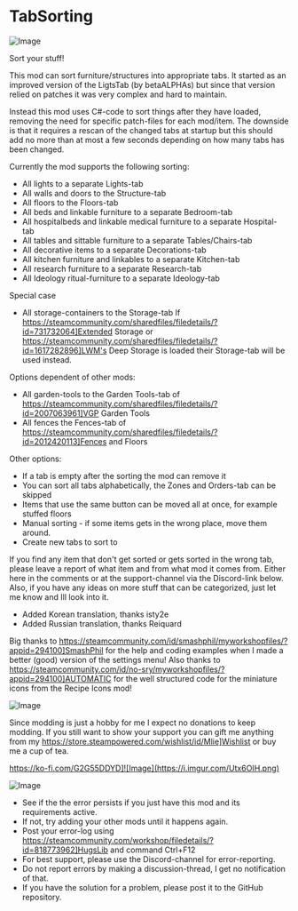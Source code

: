 # TabSorting

![Image](https://i.imgur.com/buuPQel.png)

Sort your stuff!
  
This mod can sort furniture/structures into appropriate tabs.
It started as an improved version of the LigtsTab (by betaALPHAs) but since that version relied on patches it was very complex and hard to maintain.

Instead this mod uses C#-code to sort things after they have loaded, removing the need for specific patch-files for each mod/item. The downside is that it requires a rescan of the changed tabs at startup but this should add no more than at most a few seconds depending on how many tabs has been changed.

Currently the mod supports the following sorting:

- All lights to a separate Lights-tab
- All walls and doors to the Structure-tab
- All floors to the Floors-tab
- All beds and linkable furniture to a separate Bedroom-tab
- All hospitalbeds and linkable medical furniture to a separate Hospital-tab
- All tables and sittable furniture to a separate Tables/Chairs-tab
- All decorative items to a separate Decorations-tab
- All kitchen furniture and linkables to a separate Kitchen-tab
- All research furniture to a separate Research-tab
- All Ideology ritual-furniture to a separate Ideology-tab

Special case
- All storage-containers to the Storage-tab
  If https://steamcommunity.com/sharedfiles/filedetails/?id=731732064]Extended Storage or https://steamcommunity.com/sharedfiles/filedetails/?id=1617282896]LWM's Deep Storage is loaded their Storage-tab will be used instead.
  

Options dependent of other mods:
- All garden-tools to the Garden Tools-tab of https://steamcommunity.com/sharedfiles/filedetails/?id=2007063961]VGP Garden Tools
- All fences the Fences-tab of https://steamcommunity.com/sharedfiles/filedetails/?id=2012420113]Fences and Floors
  
Other options:
- If a tab is empty after the sorting the mod can remove it
- You can sort all tabs alphabetically, the Zones and Orders-tab can be skipped
- Items that use the same button can be moved all at once, for example stuffed floors
- Manual sorting - if some items gets in the wrong place, move them around.
- Create new tabs to sort to


If you find any item that don't get sorted or gets sorted in the wrong tab, please leave a report of what item and from what mod it comes from. Either here in the comments or at the support-channel via the Discord-link below.
Also, if you have any ideas on more stuff that can be categorized, just let me know and Ill look into it.

- Added Korean translation, thanks isty2e 
- Added Russian translation, thanks Reiquard

Big thanks to https://steamcommunity.com/id/smashphil/myworkshopfiles/?appid=294100]SmashPhil for the help and coding examples when I made a better (good) version of the settings menu! 
Also thanks to https://steamcommunity.com/id/no-sry/myworkshopfiles/?appid=294100]AUTOMATIC for the well structured code for the miniature icons from the Recipe Icons mod!

![Image](https://i.imgur.com/O0IIlYj.png)

Since modding is just a hobby for me I expect no donations to keep modding. If you still want to show your support you can gift me anything from my https://store.steampowered.com/wishlist/id/Mlie]Wishlist or buy me a cup of tea.

https://ko-fi.com/G2G55DDYD]![Image](https://i.imgur.com/Utx6OIH.png)


![Image](https://i.imgur.com/PwoNOj4.png)



-  See if the the error persists if you just have this mod and its requirements active.
-  If not, try adding your other mods until it happens again.
-  Post your error-log using https://steamcommunity.com/workshop/filedetails/?id=818773962]HugsLib and command Ctrl+F12
-  For best support, please use the Discord-channel for error-reporting.
-  Do not report errors by making a discussion-thread, I get no notification of that.
-  If you have the solution for a problem, please post it to the GitHub repository.



